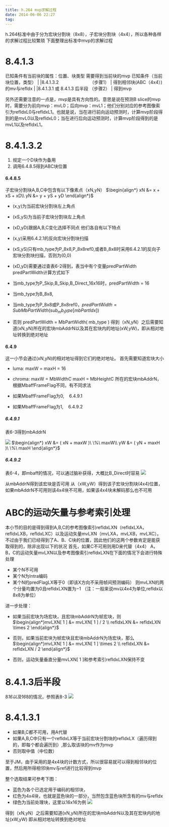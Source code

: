 ```yaml
---
title: h.264 mvp求解过程
date: 2014-06-06 22:27
tag: 
---
```


h.264标准中由于分为宏块分割块（8x8），子宏块分割块（4x4），所以各种各样的求解过程比较繁琐
下面整理出标准中mvp的求解过程


# 8.4.1.3
已知条件有当前块的属性：位置、块类型
需要得到当前块的mvp
已知条件（当前块位置，类型）
|
|8.4.1.3.2                         （步骤1）
|
得到相邻块(ABC（4x4）)的mv与refIdx
|
|8.4.1.3.1 或 8.4.1.3 后半段 （步骤2）
|
得到mvp

另外还需要注意的一点是，mvp是具有方向性的。意思是说在预测B slice的mvp时，需要分为前向mvp：mvL0；后向mvp：mvL1；他们分别对应的参考图像索引为refIdxL0与refIdxL1。也就是说，当在进行前向运动预测时，计算mvp阶段得到的是mvL0以及refIdxL0；当在进行后向运动预测时，计算mvp阶段得到的是mvL1以及refIdxL1。



# 8.4.1.3.2

1. 规定一个D块作为备用
2. 调用6.4.8.5得到ABC块位置


#### 6.4.8.5
子宏块分割块A,B,C中包含有以下像素点（xN,yN）
$\begin{align*}
xN &= x + xS + xD\\
yN &= y + yS + yD
\end{align*}$

* (x,y)为当前宏块分割块左上角点
* (xS,yS)为当前子宏块分割块左上角点
* (xD,yD)跟据A,B,C变化选择不同点
他们各自有以下特点

* (x,y)采用6.4.2.1的反向宏块分割块扫描
* (xS,yS)只有mb_type为P_8x8,P_8x8ref0,或者B_8x8时采用6.4.2.1的反向子宏块分割块扫描，否则为(0,0)
* (xD,yD)需要通过查表6-2得到，表当中有个变量predPartWidth
predPartWidth计算方式如下

* 当mb_type为P_Skip,B_Skip,B_Direct_16x16时，predPartWidth = 16
* 当mb_type为B_8x8,
* 当mb_type为P_8x8或P_8x8ref0，$predPartWidth = SubMbPartWidth( sub_mb_type[ mbPartIdx ] )$

* 否则 predPartWidth = MbPartWidth( mb_type )
得到（xN,yN）之后需要知道(xN,yN)所在的宏块mbAddrN以及其在宏块内的地址(xW,yW)，即从相对地址转换到绝对地址


#### 6.4.9
这一小节会通过(xN,yN)的相对地址得到它们的绝对地址。
首先需要知道宏块大小

* luma: maxW = maxH = 16
* chroma: maxW = MbWidthC maxH = MbHeightC
所在的宏块mbAddrN，根据MbaffFrameFlag不同，有不同求法

* 如果MbaffFrameFlag为0,    6.4.9.1
* 如果MbaffFrameFlag为1,    6.4.9.2


##### 6.4.9.1
表6-3得到mbAddrN

![](//images0.cnblogs.com/i/421096/201406/062200198953638.jpg)
$\begin{align*}
xW &= ( xN + maxW )\ \%\ maxW\\
yW &= ( yN + maxH )\ \%\ maxH
\end{align*}$


##### 6.4.9.2
表6-4，即mbaff的情况，可以通过脑补获得，大概比B_Direct时容易
![](//images0.cnblogs.com/i/421096/201406/062202442393274.jpg)

从mbAddrN得到该宏块是否可用
从（xW,yW）得到该子宏块分割块(4x4)位置，如果mbAddrN不可用则该4x4块不可用，如果该4x4块未解码那么也不可用



# ABC的运动矢量与参考索引处理
本小节的目的是得到得到A,B,C的参考图像索引refIdxLXN（refIdxLXA，refIdxLXB，refIdxLXC）以及运动矢量mvLXN（mvLXA，mvLXB，mvLXC）。不过由于我们已经得到了A、B、C块的位置，因此他们的这两个参数肯定是能获取得到的，除非出现以下的状况
首先，如果C不可用则用D来代替（4x4）
A，B，C的运动矢量mvLXN以及参考图像索引refIdxLXN在下面的情况下会进行特殊处理

* 某个N不可用
* 某个N为Intra编码
* 某个N的predFlagLX等于0（即该X方向不采用帧间预测编码）
则mvLXN的两个分量均置为0且refIdxLXN置为−1
（注：一般来说mv以4x4为单位,refIdx以8x8为单位）

进一步处理：

* 如果当前宏块为场宏块，且宏块mbAddrN为帧宏块，则$\begin{align*}mvLXN[ 1 ] &= mvLXN[ 1 ] / 2 \\
refIdxLXN &= refIdxLXN \times 2 \end{align*}$

* 否则，如果当前宏块为帧宏块且宏块mbAddrN为场宏块，那么$\begin{align*}mvLXN[ 1 ] &= mvLXN[ 1 ] \times 2 \\
refIdxLXN &= refIdxLXN / 2 \end{align*}$

* 否则，运动矢量垂直分量mvLXN[ 1 ]和参考索引refIdxLXN保持不变


# 8.4.1.3后半段
8*16以及16*8的情况，参照表8-3
![](//images0.cnblogs.com/i/421096/201406/062157062395468.jpg)


# 8.4.1.3.1

* 如果B,C都不可用，用A代替
* 如果A,B,C中只有一个refIdxLX等于当前宏块分割块的refIdxLX（遍历得到的，即每个都会遍历到）,那么取该块的mv作为mvp
* 否则取中值（中位数）


至于JM，由于采用的是4x4块的计数方式，所以很容易就可以得到相邻块的位置，然后用所得相邻块mv与ref进行比较得到mvp

整个选取结果可参考下图：

* 蓝色为各个已选定用于编码的相邻块，
* 红色为4x4块，也就是蓝色块的一部分，当然包含蓝色块所含有的mv与refIdx
* 绿色为当前处理块，这里以16x16为例
![](//images0.cnblogs.com/i/421096/201406/062225179742467.jpg)

得到（xN,yN）之后需要知道(xN,yN)所在的宏块mbAddrN以及其在宏块内的地址(xW,yW)
即从相对地址转换到绝对地址











